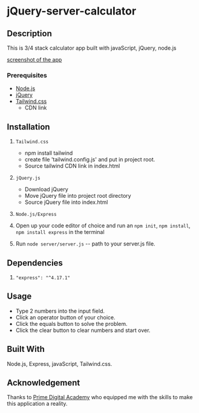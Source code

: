 # jQuery-server-calculator

## Description

This is 3/4 stack calculator app built with javaScript, jQuery, node.js

[screenshot of the app](https://github.com/gabinwilliams/jQuery-server-calculator/blob/master/images/app%20screenShot.png)

### Prerequisites

- [Node.js](https://nodejs.org/en/)
- [jQuery](https://jquery.com/download/)
- [Tailwind.css](https://tailwindcss.com/) 
    - CDN link

## Installation

1. `Tailwind.css`
    - npm install tailwind
    - create file 'tailwind.config.js' and put in project root.
    - Source tailwind CDN link in index.html

2. `jQuery.js`
    - Download jQuery
    - Move jQuery file into project root directory
    - Source jQuery file into index.html

3. `Node.js/Express`
  1. Open up your code editor of choice and run an `npm init`, `npm install`, `npm install express` in the terminal
  2. Run `node server/server.js` -- path to your server.js file.

## Dependencies

1. `"express": "^4.17.1"`

## Usage

- Type 2 numbers into the input field.
- Click an operator button of your choice.
- Click the equals button to solve the problem.
- Click the clear button to clear numbers and start over.

## Built With

 Node.js, Express, javaScript, Tailwind.css.

## Acknowledgement
Thanks to [Prime Digital Academy](www.primeacademy.io) who equipped me with the skills to make this application a reality.
